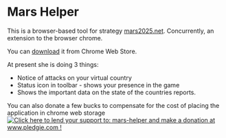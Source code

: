# Mars Helper

This is a browser-based tool for strategy [mars2025.net](http://mars2025.net "browser game mars2025"). 
Concurrently, an extension to the browser chrome.

You can [download](https://chrome.google.com/webstore/detail/npfcldnmldgoemkcafnbcfmpjdgbecdi) it from Chrome Web Store.

At present she is doing 3 things:
- Notice of attacks on your virtual country
- Status icon in toolbar - shows your presence in the game
- Shows the important  data on the state of the countries reports.

You can also donate a few bucks to compensate for the cost of placing the application in chrome web storage
[![Click here to lend your support to: mars-helper and make a donation at www.pledgie.com !](https://www.pledgie.com/campaigns/17995.png?skin_name=chrome)](http://www.pledgie.com/campaigns/17995)